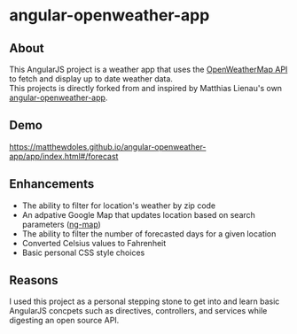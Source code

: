 ﻿# angular-openweather-app

## About
This AngularJS project is a weather app that uses the [OpenWeatherMap API](http://openweathermap.org/API/) to fetch and display up to date weather data. <br/>
This projects is directly forked from and inspired by Matthias Lienau's own [angular-openweather-app](https://github.com/atufkas/angular-openweather-app).

## Demo
https://matthewdoles.github.io/angular-openweather-app/app/index.html#/forecast

## Enhancements
* The ability to filter for location's weather by zip code
* An adpative Google Map that updates location based on search parameters ([ng-map](https://ngmap.github.io/))
* The ability to filter the number of forecasted days for a given location 
* Converted Celsius values to Fahrenheit
* Basic personal CSS style choices

## Reasons
I used this project as a personal stepping stone to get into and learn basic AngularJS concpets such as directives, controllers, and services while digesting an open source API.